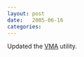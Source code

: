 ```yaml
---
layout: post
date:   2005-06-16
categories:
---
```

Updated the <a href="zvm/vma/">VMA</a> utility.
